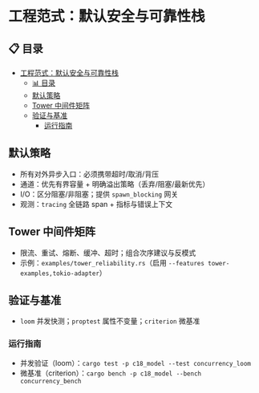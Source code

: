 ﻿# 工程范式：默认安全与可靠性栈

## 📋 目录
- [工程范式：默认安全与可靠性栈](#工程范式默认安全与可靠性栈)
  - [📊 目录](#-目录)
  - [默认策略](#默认策略)
  - [Tower 中间件矩阵](#tower-中间件矩阵)
  - [验证与基准](#验证与基准)
    - [运行指南](#运行指南)

## 默认策略

- 所有对外异步入口：必须携带超时/取消/背压
- 通道：优先有界容量 + 明确溢出策略（丢弃/阻塞/最新优先）
- I/O：区分阻塞/非阻塞；提供 `spawn_blocking` 网关
- 观测：`tracing` 全链路 span + 指标与错误上下文

## Tower 中间件矩阵

- 限流、重试、熔断、缓冲、超时；组合次序建议与反模式
- 示例：`examples/tower_reliability.rs`（启用 `--features tower-examples,tokio-adapter`）

## 验证与基准

- `loom` 并发快测；`proptest` 属性不变量；`criterion` 微基准

### 运行指南

- 并发验证（loom）：`cargo test -p c18_model --test concurrency_loom`
- 微基准（criterion）：`cargo bench -p c18_model --bench concurrency_bench`
